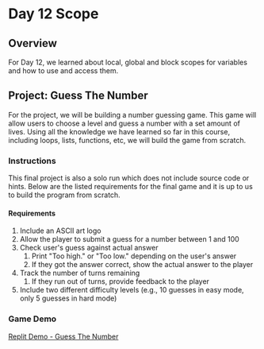 # Day 12 Scope

## Overview

For Day 12, we learned about local, global and block scopes for variables and how to use and access them.

## Project: Guess The Number

For the project, we will be building a number guessing game. This game will allow users to choose a level and guess a number with a set amount of lives. Using all the knowledge we have learned so far in this course, including loops, lists, functions, etc, we will build the game from scratch.

### Instructions

This final project is also a solo run which does not include source code or hints. Below are the listed requirements for the final game and it is up to us to build the program from scratch.

#### Requirements

1. Include an ASCII art logo
2. Allow the player to submit a guess for a number between 1 and 100
3. Check user's guess against actual answer
   1. Print "Too high." or "Too low." depending on the user's answer
   2. If they got the answer correct, show the actual answer to the player
4. Track the number of turns remaining
   1. If they run out of turns, provide feedback to the player
5. Include two different difficulty levels (e.g., 10 guesses in easy mode, only 5 guesses in hard mode)

### Game Demo

[Replit Demo - Guess The Number](https://replit.com/@EoghyUnscripted/Guess-The-Number)
